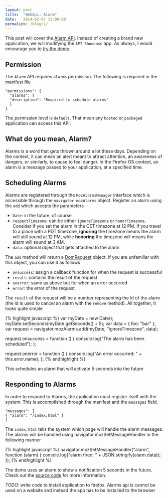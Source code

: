 ```yaml
---
layout: post
title:  "WebApi: Alarm"
date:   2014-02-07 12:00:00
permalink: /blog/7/
---
```


This post will cover the [Alarm API](https://developer.mozilla.org/en-US/docs/WebAPI/Alarm). Instead of creating a brand new application, we will modifying the `API Showcase` app. As always, I would encourage you to [try the demo](/demos/05/).

## Permission

The `Alarm` API requires `alarms` permission. The following is required in the manifest file

	"permissions": {
	  "alarms": {
	  "description": "Required to schedule alarms"
	  }
	}

The permission level is `default`. That mean any `hosted` or `packaged` application can access this API.

## What do you mean, Alarm?

Alarms is a word that gets thrown around a lot these days. Depending on the context, it can mean an alert meant to attract attention, an awareness of dangers, or similarly, to cause to feel danger. In the Firefox OS context, an alarm is a message passed to your application, at a specified time.

## Scheduling Alarms

Alarms are registered through the `MozAlarmsManager` interface which is accessible through the `navigator.mozAlarms` object. Register an alarm using the `add` which accepts the parameters

* `Date`: in the future, of course
* `respectTimezone`: can be either `ignoreTimezone` or `honorTimezone`. Consider if you set the alarm in the CET timezone at 12 PM. If you travel to a place with a PDT timezone, __ignoring__ the timezone means the alarm will still sound at 12 PM, while __honoring__ the timezone will means the alarm will sound at 3 AM.
* `data`: optional object that gets attached to the alarm

The `add` method will return a [DomRequest](https://developer.mozilla.org/en-US/docs/Web/API/DOMRequest) object. If you are unfamiliar with this object, you can use it as follows

* `onsuccess`: assign a callback function for when the request is successful
* `result`: contains the result of the request
* `onerror`: same as above but for when an error occurred
* `error`: the error of the request

The `result` of the request will be a number representing the id of the alarm (the id is used to cancel an alarm with the `remove` method). All together, it looks quite simple

{% highlight javascript %}
var myDate  = new Date();
myDate.setSeconds(myDate.getSeconds() + 5);
var data = { foo: "bar" };
var request = navigator.mozAlarms.add(myDate, "ignoreTimezone", data);

request.onsuccess = function () {
  console.log("The alarm has been scheduled");
};

request.onerror = function () { 
  console.log("An error occurred: " + this.error.name);
};
{% endhighlight %}

This schedules an alarm that will activate 5 seconds into the future

## Responding to Alarms

In order to respond to Alarms, the application must register itself with the system. This is accomplished through the manifest and the `messages` field.

    "messages": [
    { "alarm": "/index.html" }
    ]


The `index.html` tells the system which page will handle the alarm messages. The alarms will be handled using navigator.mozSetMessageHandler in the following manner

{% highlight javascript %}
navigator.mozSetMessageHandler("alarm", function (alarm) { 
  console.log("alarm fired: " + JSON.stringify(alarm.data)); 
});
{% endhighlight %}

The demo uses an alarm to show a notification 5 seconds in the future. Check out the [source code](https://github.com/NakedFerret/NakedFerret.github.io/tree/master/demos/05) for more information.

_TODO_: write code to install application to firefox. Alarms api is cannot be used on a website and instead the app has to be installed to the browser

